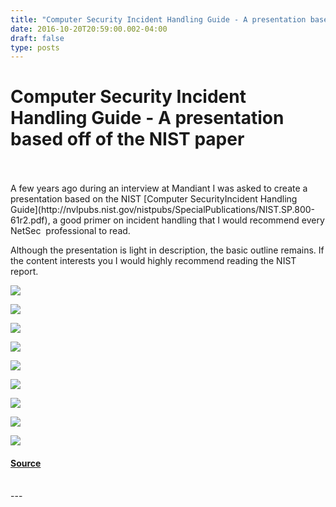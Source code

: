 ```yaml
---
title: "Computer Security Incident Handling Guide - A presentation based off of the NIST paper"
date: 2016-10-20T20:59:00.002-04:00
draft: false
type: posts
---
```

# Computer Security Incident Handling Guide - A presentation based off of the NIST paper

<br/>

<br/>
A few years ago during an interview at Mandiant I was asked to create a presentation based on the NIST [Computer SecurityIncident Handling Guide](http://nvlpubs.nist.gov/nistpubs/SpecialPublications/NIST.SP.800-61r2.pdf), a good primer on incident handling that I would recommend every NetSec  professional to read.  
  
Although the presentation is light in description, the basic outline remains. If the content interests you I would highly recommend reading the NIST report.  

[![](https://blogger.googleusercontent.com/img/b/R29vZ2xl/AVvXsEi8on4ClAkFjq-axLX3rtRgYOQICrDWPf4UFQUMhtYvMVpqCPN1gYAhZKvlKShES-HuOlxPMOHt6Bx-F64PNHjY2_5oh2lCME55P4WerfCgNXLxg1grHHMHPGueHVXEtRQY1SvmOhpwXzMi/s640/Slide1.PNG)](https://blogger.googleusercontent.com/img/b/R29vZ2xl/AVvXsEi8on4ClAkFjq-axLX3rtRgYOQICrDWPf4UFQUMhtYvMVpqCPN1gYAhZKvlKShES-HuOlxPMOHt6Bx-F64PNHjY2_5oh2lCME55P4WerfCgNXLxg1grHHMHPGueHVXEtRQY1SvmOhpwXzMi/s1600/Slide1.PNG)

  

[![](https://blogger.googleusercontent.com/img/b/R29vZ2xl/AVvXsEiqaPH4a_kYZMnLBcU5Bnwheq4tFEBi-suVJ0OTlCN77PXZ2Rr6kF8gqHmSV_nrOnbQfXp8SRwTQOVMdUzojJ352NmR32Q-3eFBBXOh5atPehhcGxFi5Itjwu4pNy5jNDBo9NoAhS8I0qOo/s640/Slide2.PNG)](https://blogger.googleusercontent.com/img/b/R29vZ2xl/AVvXsEiqaPH4a_kYZMnLBcU5Bnwheq4tFEBi-suVJ0OTlCN77PXZ2Rr6kF8gqHmSV_nrOnbQfXp8SRwTQOVMdUzojJ352NmR32Q-3eFBBXOh5atPehhcGxFi5Itjwu4pNy5jNDBo9NoAhS8I0qOo/s1600/Slide2.PNG)

  

[![](https://blogger.googleusercontent.com/img/b/R29vZ2xl/AVvXsEjhzdyEeICdpV0TYwTjAqVOWOrz5vp_dkyNz15qGadsD2RDsQLK005CGyT8i-WPqVNfG4QHh3BciIssgu0T3FhH4gIbgFA3_Pd3x4BIqWfS3d8RRTbUmgF2wGagbKM3lNinBBOlit0UYiYf/s640/Slide3.PNG)](https://blogger.googleusercontent.com/img/b/R29vZ2xl/AVvXsEjhzdyEeICdpV0TYwTjAqVOWOrz5vp_dkyNz15qGadsD2RDsQLK005CGyT8i-WPqVNfG4QHh3BciIssgu0T3FhH4gIbgFA3_Pd3x4BIqWfS3d8RRTbUmgF2wGagbKM3lNinBBOlit0UYiYf/s1600/Slide3.PNG)

  

[![](https://blogger.googleusercontent.com/img/b/R29vZ2xl/AVvXsEjvtgWhd-B69hqyZK8F-gP3z74OflumOVoGEDEL9yJ1kWhPLy_yfF5QA-bg0TU5xkpUEA1VD0HUNa35fsJgPuybEJJC6z-nIDFexBgwCi28bFYv1rXo1zQDOcBniAcSYyxfR51WV9j0JaaC/s640/Slide4.PNG)](https://blogger.googleusercontent.com/img/b/R29vZ2xl/AVvXsEjvtgWhd-B69hqyZK8F-gP3z74OflumOVoGEDEL9yJ1kWhPLy_yfF5QA-bg0TU5xkpUEA1VD0HUNa35fsJgPuybEJJC6z-nIDFexBgwCi28bFYv1rXo1zQDOcBniAcSYyxfR51WV9j0JaaC/s1600/Slide4.PNG)

  

[![](https://blogger.googleusercontent.com/img/b/R29vZ2xl/AVvXsEgV7LXHrseYWPsZdGewcMsliHi7pUTQiRPTfKNekIx_OLi6faoiFW-qY1wKvLGSAR3wvuZld-RC-XIsZkpW00fJe1dkLPPx1YNOaksswBpf1cCds3bSdXytQR6tpREv20AMUDlbDsd2JRlJ/s640/Slide5.PNG)](https://blogger.googleusercontent.com/img/b/R29vZ2xl/AVvXsEgV7LXHrseYWPsZdGewcMsliHi7pUTQiRPTfKNekIx_OLi6faoiFW-qY1wKvLGSAR3wvuZld-RC-XIsZkpW00fJe1dkLPPx1YNOaksswBpf1cCds3bSdXytQR6tpREv20AMUDlbDsd2JRlJ/s1600/Slide5.PNG)

  

[![](https://blogger.googleusercontent.com/img/b/R29vZ2xl/AVvXsEiAzO-kM7-QXp0qls8s_tZ2PG3QpL-e2SFig_AgPfcI1pBGgSVlqTLSA5ZYIisRX8uICidUaHvW4YNJdCAQDknSB_3v0dZisdvx22-hly8zK9SlQhk2oaNm66CP8Gykxb7m7CmOXO_rOq8v/s640/Slide6.PNG)](https://blogger.googleusercontent.com/img/b/R29vZ2xl/AVvXsEiAzO-kM7-QXp0qls8s_tZ2PG3QpL-e2SFig_AgPfcI1pBGgSVlqTLSA5ZYIisRX8uICidUaHvW4YNJdCAQDknSB_3v0dZisdvx22-hly8zK9SlQhk2oaNm66CP8Gykxb7m7CmOXO_rOq8v/s1600/Slide6.PNG)

  

[![](https://blogger.googleusercontent.com/img/b/R29vZ2xl/AVvXsEgop0yMtjIX4HVFyNi2EUHW9jtmtf6AisgXhTtbPwO6XUWZ8sIR7mfBFkSGrcGsGg0u1EB3V39MM63V9DDBZ8Ka1_Vt43REDNLeJ5U8Vmq0PESIztfUTzVdbl7wRN10pYSL1yH4FI69Gf4P/s640/Slide7.PNG)](https://blogger.googleusercontent.com/img/b/R29vZ2xl/AVvXsEgop0yMtjIX4HVFyNi2EUHW9jtmtf6AisgXhTtbPwO6XUWZ8sIR7mfBFkSGrcGsGg0u1EB3V39MM63V9DDBZ8Ka1_Vt43REDNLeJ5U8Vmq0PESIztfUTzVdbl7wRN10pYSL1yH4FI69Gf4P/s1600/Slide7.PNG)

  

[![](https://blogger.googleusercontent.com/img/b/R29vZ2xl/AVvXsEipznYCiZHAc4UvS7AJlg8Gi-LO2CcU6haoekhDghC4XLiBhWfH7cQazkCX0M_c3tmY4QpuahroFz0tR1WMdhotcUCP51C23u_BcKd4lzXIHh8EZ_P1kYr_tuGMN8SkF7qFA_bZfnRqsYJA/s640/Slide8.PNG)](https://blogger.googleusercontent.com/img/b/R29vZ2xl/AVvXsEipznYCiZHAc4UvS7AJlg8Gi-LO2CcU6haoekhDghC4XLiBhWfH7cQazkCX0M_c3tmY4QpuahroFz0tR1WMdhotcUCP51C23u_BcKd4lzXIHh8EZ_P1kYr_tuGMN8SkF7qFA_bZfnRqsYJA/s1600/Slide8.PNG)

  

[![](https://blogger.googleusercontent.com/img/b/R29vZ2xl/AVvXsEgniP3dURjQ5WZmfKRgCctVynrJ2_seTN1gmKTiI_dUTsRaV6fn9RK_YKSjH86JNN2cl7affNADZWJXdKJXtkL3bVMsmEW5h_wDROhAooOzLuwQC2TnyyJb79HXOd-1-biqCKnw0TaEGDR6/s640/Slide9.PNG)](https://blogger.googleusercontent.com/img/b/R29vZ2xl/AVvXsEgniP3dURjQ5WZmfKRgCctVynrJ2_seTN1gmKTiI_dUTsRaV6fn9RK_YKSjH86JNN2cl7affNADZWJXdKJXtkL3bVMsmEW5h_wDROhAooOzLuwQC2TnyyJb79HXOd-1-biqCKnw0TaEGDR6/s1600/Slide9.PNG)

#### [Source](https://www.redblue.team/feeds/8648419756274894326/comments/default)

<br/>
---
